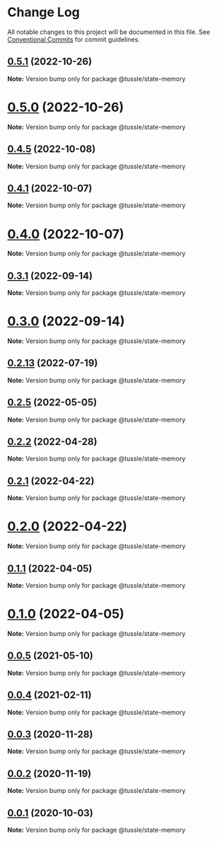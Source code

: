 # Change Log

All notable changes to this project will be documented in this file.
See [Conventional Commits](https://conventionalcommits.org) for commit guidelines.

## [0.5.1](https://github.com/Klowner/tussle/compare/v0.5.0...v0.5.1) (2022-10-26)

**Note:** Version bump only for package @tussle/state-memory





# [0.5.0](https://github.com/Klowner/tussle/compare/v0.4.5...v0.5.0) (2022-10-26)

**Note:** Version bump only for package @tussle/state-memory





## [0.4.5](https://github.com/Klowner/tussle/compare/v0.4.4...v0.4.5) (2022-10-08)

**Note:** Version bump only for package @tussle/state-memory





## [0.4.1](https://github.com/Klowner/tussle/compare/v0.4.0...v0.4.1) (2022-10-07)

**Note:** Version bump only for package @tussle/state-memory





# [0.4.0](https://github.com/Klowner/tussle/compare/v0.3.2...v0.4.0) (2022-10-07)

**Note:** Version bump only for package @tussle/state-memory





## [0.3.1](https://github.com/Klowner/tussle/compare/v0.3.0...v0.3.1) (2022-09-14)

**Note:** Version bump only for package @tussle/state-memory





# [0.3.0](https://github.com/Klowner/tussle/compare/v0.2.13...v0.3.0) (2022-09-14)

**Note:** Version bump only for package @tussle/state-memory





## [0.2.13](http://klowner/tussle/compare/v0.2.12...v0.2.13) (2022-07-19)

**Note:** Version bump only for package @tussle/state-memory





## [0.2.5](https://github.com/Klowner/tussle/compare/v0.2.4...v0.2.5) (2022-05-05)

**Note:** Version bump only for package @tussle/state-memory





## [0.2.2](https://github.com/Klowner/tussle/compare/v0.2.1...v0.2.2) (2022-04-28)

**Note:** Version bump only for package @tussle/state-memory





## [0.2.1](https://github.com/Klowner/tussle/compare/v0.2.0...v0.2.1) (2022-04-22)

**Note:** Version bump only for package @tussle/state-memory





# [0.2.0](https://github.com/Klowner/tussle/compare/v0.1.1...v0.2.0) (2022-04-22)

**Note:** Version bump only for package @tussle/state-memory





## [0.1.1](https://github.com/Klowner/tussle/compare/v0.1.0...v0.1.1) (2022-04-05)

**Note:** Version bump only for package @tussle/state-memory





# [0.1.0](https://github.com/Klowner/tussle/compare/v0.0.5...v0.1.0) (2022-04-05)

**Note:** Version bump only for package @tussle/state-memory





## [0.0.5](https://github.com/Klowner/tussle/compare/v0.0.4...v0.0.5) (2021-05-10)

**Note:** Version bump only for package @tussle/state-memory





## [0.0.4](https://github.com/Klowner/tussle/compare/v0.0.3...v0.0.4) (2021-02-11)

**Note:** Version bump only for package @tussle/state-memory





## [0.0.3](https://github.com/Klowner/tussle/compare/v0.0.2...v0.0.3) (2020-11-28)

**Note:** Version bump only for package @tussle/state-memory





## [0.0.2](https://github.com/Klowner/tussle/compare/v0.0.1...v0.0.2) (2020-11-19)

**Note:** Version bump only for package @tussle/state-memory





## [0.0.1](https://github.com/Klowner/tussle/compare/v0.0.0...v0.0.1) (2020-10-03)

**Note:** Version bump only for package @tussle/state-memory
